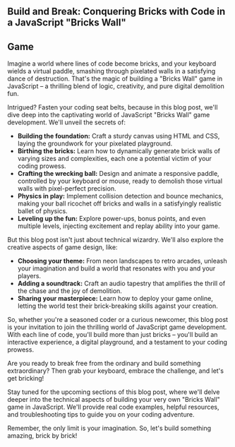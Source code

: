 ## Build and Break: Conquering Bricks with Code in a JavaScript "Bricks Wall"

## Game

Imagine a world where lines of code become bricks, and your keyboard wields a
virtual paddle, smashing through pixelated walls in a satisfying dance of
destruction. That's the magic of building a "Bricks Wall" game in JavaScript –
a thrilling blend of logic, creativity, and pure digital demolition fun.

Intrigued? Fasten your coding seat belts, because in this blog post, we'll dive
deep into the captivating world of JavaScript "Bricks Wall" game development.
We'll unveil the secrets of:

- **Building the foundation:** Craft a sturdy canvas using HTML and CSS, laying
  the groundwork for your pixelated playground.
- **Birthing the bricks:** Learn how to dynamically generate brick walls of
  varying sizes and complexities, each one a potential victim of your coding
  prowess.
- **Crafting the wrecking ball:** Design and animate a responsive paddle,
  controlled by your keyboard or mouse, ready to demolish those virtual walls
  with pixel-perfect precision.
- **Physics in play:** Implement collision detection and bounce mechanics,
  making your ball ricochet off bricks and walls in a satisfyingly realistic
  ballet of physics.
- **Leveling up the fun:** Explore power-ups, bonus points, and even multiple
  levels, injecting excitement and replay ability into your game.

But this blog post isn't just about technical wizardry. We'll also explore the
creative aspects of game design, like:

- **Choosing your theme:** From neon landscapes to retro arcades, unleash your
  imagination and build a world that resonates with you and your players.
- **Adding a soundtrack:** Craft an audio tapestry that amplifies the thrill of
  the chase and the joy of demolition.
- **Sharing your masterpiece:** Learn how to deploy your game online, letting
  the world test their brick-breaking skills against your creation.

So, whether you're a seasoned coder or a curious newcomer, this blog post is
your invitation to join the thrilling world of JavaScript game development.
With each line of code, you'll build more than just bricks – you'll build an
interactive experience, a digital playground, and a testament to your coding
prowess.

Are you ready to break free from the ordinary and build something
extraordinary? Then grab your keyboard, embrace the challenge, and let's get
bricking!

Stay tuned for the upcoming sections of this blog post, where we'll delve
deeper into the technical aspects of building your very own "Bricks Wall" game
in JavaScript. We'll provide real code examples, helpful resources, and
troubleshooting tips to guide you on your coding adventure.

Remember, the only limit is your imagination. So, let's build something
amazing, brick by brick!
